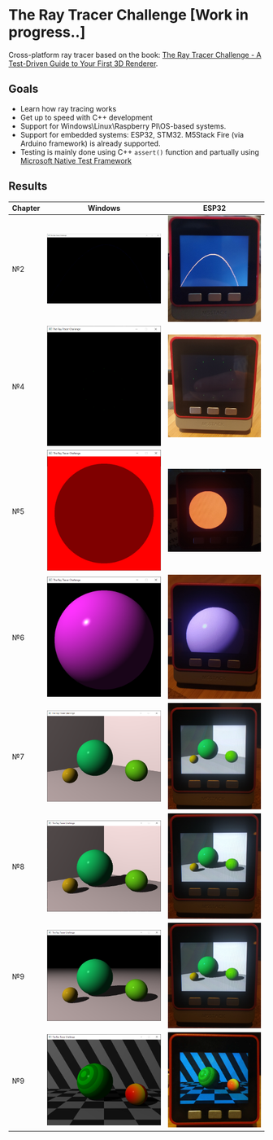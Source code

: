 # The Ray Tracer Challenge [Work in progress..]

Cross-platform ray tracer based on the book: [The Ray Tracer Challenge - A Test-Driven Guide to Your First 3D Renderer](https://amzn.to/2Elaxkr).

## Goals

* Learn how ray tracing works
* Get up to speed with C++ development
* Support for Windows\Linux\Raspberry PI\OS-based systems.
* Support for embedded systems: ESP32, STM32.  M5Stack Fire (via Arduino framework) is already supported.
* Testing is mainly done using C++ `assert()` function and partually using [Microsoft Native Test Framework](https://docs.microsoft.com/en-us/visualstudio/test/microsoft-visualstudio-testtools-cppunittestframework-api-reference?view=vs-2022)

## Results

| Chapter | Windows  | ESP32 |
| ------------- | ------------- | ------------- |
| №2  | ![Chapter 2](/img/ray_trace_projectile.png)  | ![Chapter 2](/img/ray_trace_projectile_esp32.png)  |
| №4  | ![Chapter 4](/img/ray_trace_transform.png)  | ![Chapter 4](/img/ray_trace_transform_esp32.png)  |
| №5  | ![Chapter 5](/img/ray_trace_shadow.png)  | ![Chapter 5](/img/ray_trace_shadow_esp32.png)  |
| №6  | ![Chapter 6](/img/ray_trace_light_material.png)  | ![Chapter 6](/img/ray_trace_light_material_esp32.png)  |
| №7  | ![Chapter 7](/img/ray_trace_scene.png)  | ![Chapter 7](/img/ray_trace_scene_esp32.png)  |
| №8  | ![Chapter 8](/img/ray_trace_scene_shadows.png)  | ![Chapter 8](/img/ray_trace_scene_shadows_esp32.png)  |
| №9  | ![Chapter 9](/img/ray_trace_scene_shadows_plane.png)  | ![Chapter 9](/img/ray_trace_scene_shadows_plane_esp32.png)  |
| №9  | ![Chapter 10](/img/ray_trace_scene_patterns.png)  | ![Chapter 10](/img/ray_trace_scene_patterns_esp32.png)  |
